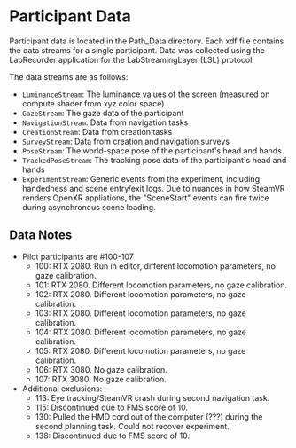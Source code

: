 # Participant Data

Participant data is located in the Path_Data directory. Each xdf file contains the data streams for a single participant. Data was collected using the LabRecorder application for the LabStreamingLayer (LSL) protocol. 

The data streams are as follows:
- `LuminanceStream`: The luminance values of the screen (measured on compute shader from xyz color space)
- `GazeStream`: The gaze data of the participant
- `NavigationStream`: Data from navigation tasks
- `CreationStream`: Data from creation tasks
- `SurveyStream`: Data from creation and navigation surveys
- `PoseStream`: The world-space pose of the participant's head and hands
- `TrackedPoseStream`: The tracking pose data of the participant's head and hands
- `ExperimentStream`: Generic events from the experiment, including handedness and scene entry/exit logs. Due to nuances in how SteamVR renders OpenXR appliations, the "SceneStart" events can fire twice during asynchronous scene loading. 


## Data Notes

- Pilot participants are #100-107
    - 100: RTX 2080. Run in editor, different locomotion parameters, no gaze calibration.
    - 101: RTX 2080. Different locomotion parameters, no gaze calibration.
    - 102: RTX 2080. Different locomotion parameters, no gaze calibration.
    - 103: RTX 2080. Different locomotion parameters, no gaze calibration.
    - 104: RTX 2080. Different locomotion parameters, no gaze calibration.
    - 105: RTX 2080. Different locomotion parameters, no gaze calibration.
    - 106: RTX 3080. No gaze calibration.
    - 107: RTX 3080. No gaze calibration.
- Additional exclusions: 
    - 113: Eye tracking/SteamVR crash during second navigation task. 
    - 115: Discontinued due to FMS score of 10. 
    - 130: Pulled the HMD cord out of the computer (???) during the second planning task. Could not recover experiment. 
    - 138: Discontinued due to FMS score of 10. 